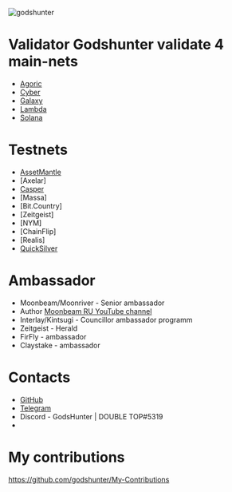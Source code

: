 ![godshunter](https://user-images.githubusercontent.com/38581319/140643843-a4986972-3982-49bc-b499-3e6fb8949113.png)

# Validator Godshunter validate 4 main-nets

- [Agoric](https://main.explorer.agoric.net/validator/agoricvaloper1cjs0sgxz709mvfyzje7tzsflyhcvrpxv04m2dl)
- [Cyber](https://cyb.ai/network/bostrom/hero/bostromvaloper1zaefvwrgk2g45k68a3ngahgq0xky5zgeluu86f)
- [Galaxy](https://explorer.postcapitalist.io/galaxy/staking/galaxyvaloper1ray63rxppdh7wdg3symek4xvqkkudh0a92kgmq)
- [Lambda](https://explorer.nodestake.top/lambda/staking/lambvaloper16wcltp9yx3pfhyu7zcf9r3jau9syjdl05nvhk5)
- [Solana](https://www.validators.app/validators/FhtTzi7AjoBTY3RWydBaNQNmcQutpJBeiGYmBET4y1bG?locale=en&network=mainnet&order=&refresh=)

# Testnets
- [AssetMantle](https://test-mantle-1.explorer.persistence.one/validators/mantlevaloper1an7h7zscggkd9lwcsr9kqsce6xvd6c6q2lgag9)
- [Axelar]
- [Casper](https://testnet.cspr.live/validator/016a542586d8b648abb243f37f7336572982d512a96c067476a147c4f9980fee5b)
- [Massa]
- [Bit.Country]
- [Zeitgeist]
- [NYM]
- [ChainFlip]
- [Realis]
- [QuickSilver](https://quicksilver.explorers.guru/validator/quickvaloper13rcn36g28km83ycwtcna05nt4984zm0ynmhvux)

# Ambassador
- Moonbeam/Moonriver - Senior ambassador
- Author [Moonbeam RU YouTube channel](https://www.youtube.com/channel/UC1t2t8VqWmekToiPdbbytNQ)
- Interlay/Kintsugi - Councillor ambassador programm
- Zeitgeist - Herald
- FirFly - ambassador
- Claystake - ambassador
# Contacts

- [GitHub](https://github.com/godshunter)
- [Telegram](https://t.me/godshunter)
- Discord - GodsHunter | DOUBLE TOP#5319
- 
# My contributions
https://github.com/godshunter/My-Contributions
